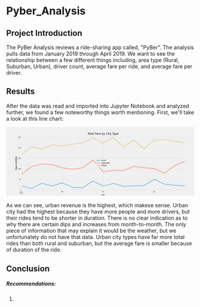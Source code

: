 # Pyber_Analysis

## Project Introduction
The PyBer Analysis reviews a ride-sharing app called, "PyBer". The analysis pulls data from January 2019 through April 2019. We want to see the relationship between a few different things including, area type (Rural, Suburban, Urban), driver count, average fare per ride, and average fare per driver. 

## Results
After the data was read and imported into Jupyter Notebook and analyzed further, we found a few noteworthy things worth mentioning. First, we'll take a look at this line chart:

![Results](https://github.com/EJones621/Pyber_Analysis/blob/main/Analysis/PyBer_fare_summary.png)


As we can see, urban revenue is the highest, which makese sense. Urban city had the highest because they have more people and more drivers, but their rides tend to be shorter in duration. There is no clear indication as to why there are certain dips and increases from month-to-month. The only piece of information that may explain it would be the weather, but we unfortunately do not have that data. Urban city types have far more total rides than both rural and suburban, but the average fare is smaller because of duration of the ride. 


## Conclusion
##### Recommendations:
1. 
